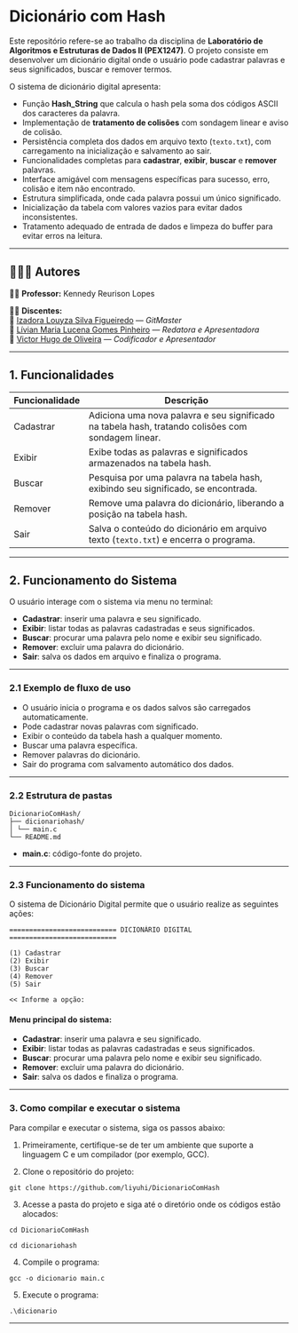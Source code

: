 # Dicionário com Hash

Este repositório refere-se ao trabalho da disciplina de **Laboratório de Algoritmos e Estruturas de Dados II (PEX1247)**. O projeto consiste em desenvolver um dicionário digital onde o usuário pode cadastrar palavras e seus significados, buscar e remover termos.

O sistema de dicionário digital apresenta:

- Função **Hash_String** que calcula o hash pela soma dos códigos ASCII dos caracteres da palavra.
- Implementação de **tratamento de colisões** com sondagem linear e aviso de colisão.
- Persistência completa dos dados em arquivo texto (`texto.txt`), com carregamento na inicialização e salvamento ao sair.
- Funcionalidades completas para **cadastrar**, **exibir**, **buscar** e **remover** palavras.
- Interface amigável com mensagens específicas para sucesso, erro, colisão e item não encontrado.
- Estrutura simplificada, onde cada palavra possui um único significado.
- Inicialização da tabela com valores vazios para evitar dados inconsistentes.
- Tratamento adequado de entrada de dados e limpeza do buffer para evitar erros na leitura.

---
## 👨‍👧‍👧 Autores

👨‍🏫 **Professor:** Kennedy Reurison Lopes

👩‍🎓 **Discentes:**  
🔹 [Izadora Louyza Silva Figueiredo](https://github.com/liyuhi) — *GitMaster*  
🔹 [Lívian Maria Lucena Gomes Pinheiro](https://github.com/livianlucena) — *Redatora e Apresentadora*  
🔹 [Victor Hugo de Oliveira](https://github.com/Victor350br) — *Codificador e Apresentador*

---

## 1. Funcionalidades

| Funcionalidade | Descrição                                                                                  |
|----------------|-------------------------------------------------------------------------------------------|
| Cadastrar      | Adiciona uma nova palavra e seu significado na tabela hash, tratando colisões com sondagem linear. |
| Exibir         | Exibe todas as palavras e significados armazenados na tabela hash.                         |
| Buscar         | Pesquisa por uma palavra na tabela hash, exibindo seu significado, se encontrada.          |
| Remover        | Remove uma palavra do dicionário, liberando a posição na tabela hash.                      |
| Sair           | Salva o conteúdo do dicionário em arquivo texto (`texto.txt`) e encerra o programa.       |

---

## 2. Funcionamento do Sistema

O usuário interage com o sistema via menu no terminal:

- **Cadastrar**: inserir uma palavra e seu significado.  
- **Exibir**: listar todas as palavras cadastradas e seus significados.  
- **Buscar**: procurar uma palavra pelo nome e exibir seu significado.  
- **Remover**: excluir uma palavra do dicionário.  
- **Sair**: salva os dados em arquivo e finaliza o programa.

---

### 2.1 Exemplo de fluxo de uso

- O usuário inicia o programa e os dados salvos são carregados automaticamente.  
- Pode cadastrar novas palavras com significado.  
- Exibir o conteúdo da tabela hash a qualquer momento.  
- Buscar uma palavra específica.  
- Remover palavras do dicionário.  
- Sair do programa com salvamento automático dos dados.

---

### 2.2 Estrutura de pastas
```
DicionarioComHash/
├── dicionariohash/ 
│ └── main.c 
└── README.md 

```
- **main.c**: código-fonte do projeto.

---
### 2.3 Funcionamento do sistema

O sistema de Dicionário Digital permite que o usuário realize as seguintes ações:

```
=========================== DICIONÁRIO DIGITAL ===========================

(1) Cadastrar
(2) Exibir
(3) Buscar
(4) Remover
(5) Sair

<< Informe a opção:

```

#### Menu principal do sistema:

- **Cadastrar**: inserir uma palavra e seu significado.  
- **Exibir**: listar todas as palavras cadastradas e seus significados.  
- **Buscar**: procurar uma palavra pelo nome e exibir seu significado.  
- **Remover**: excluir uma palavra do dicionário.  
- **Sair**: salva os dados e finaliza o programa.

---

### 3. Como compilar e executar o sistema

Para compilar e executar o sistema, siga os passos abaixo:

1. Primeiramente, certifique-se de ter um ambiente que suporte a linguagem C e um compilador (por exemplo, GCC).
   
2. Clone o repositório do projeto:

```
git clone https://github.com/liyuhi/DicionarioComHash
```

3. Acesse a pasta do projeto e siga até o diretório onde os códigos estão alocados:
   
```
cd DicionarioComHash
```
```
cd dicionariohash
```

4. Compile o programa:

```
gcc -o dicionario main.c 
```

5. Execute o programa:
   
```
.\dicionario
```
---
